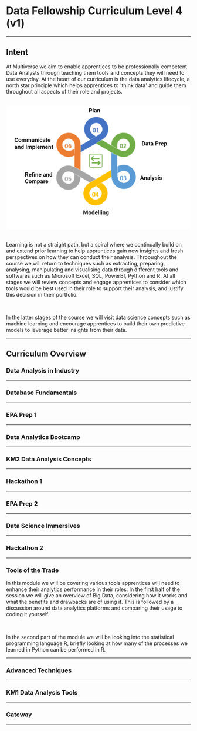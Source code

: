 <h1> Data Fellowship Curriculum Level 4 (v1) </h1>
<hr>
<div id='intent'>
         <h2><b> Intent</b> </h2>
         <p> At Multiverse we aim to enable apprentices to be professionally competent Data Analysts through teaching them tools and concepts they will need to use everyday. At the heart of our curriculum is the data analytics lifecycle, a north star principle which helps apprentices to 'think data' and guide them throughout all aspects of their role and projects. </p>
         <br>
         <div text-align='center'>
                  <img src="assets/lifecycle.PNG">
         </div>
         <br>
         <p>Learning is not a straight path, but a spiral where we continually build on and extend prior learning to help apprentices gain new insights and fresh perspectives on how they can conduct their analysis. Throoughout the course we will return to techniques such as extracting, preparing, analysing, manipulating and visualising data through different tools and softwares such as Microsoft Excel, SQL, PowerBI, Python and R. At all stages we will review concepts and engage apprentices to consider which tools would be best used in their role to support their analysis, and justify this decision in their portfolio.</p>
         <br>
         <p> In the latter stages of the course we will visit data science concepts such as machine learning and encourage apprentices to build their own predictive models to leverage better insights from their data. </p>
         
</div>
<hr>
<div id='overview'>
         <h2><b> Curriculum Overview </b></h2>
         <div id= 'Data Analysis in Industry'>                
                  <h3> Data Analysis in Industry </h3>                                             
         </div>
         <hr>
         <div id= 'Database Fundamentals'>
                  <h3> Database Fundamentals </h3>                                             
         </div>
         <hr>
         <div id= 'EPA Prep 1'>
                  <h3> EPA Prep 1 </h3>                                             
         </div>
         <hr>
         <div id= 'Data Analytics Bootcamp'>
                  <h3> Data Analytics Bootcamp </h3>                                             
         </div>
         <hr>
         <div id= 'KM2 Data Analysis Concepts'>
                  <h3> KM2 Data Analysis Concepts </h3>                                             
         </div>
         <hr>
         <div id= 'Hackathon 1'>
                  <h3> Hackathon 1 </h3>                                             
         </div>
         <hr>
         <div id= 'EPA Prep 2'>
                  <h3> EPA Prep 2 </h3>                                             
         </div>
         <hr>
         <div id= 'Data Science Immersives'>
                  <h3> Data Science Immersives </h3>                                             
         </div>
         <hr>
         <div id= 'Hackathon 2'>
                  <h3> Hackathon 2 </h3>                                             
         </div>
         <hr>
         <div id= 'Tools of the Trade'>
                  <h3> Tools of the Trade </h3>
                  <p> In this module we will be covering various tools apprentices will need to enhance their analytics performance in their roles. In the first half of the session we will give an overview of Big Data, considering how it works and what the benefits and drawbacks are of using it. This is followed by a discussion around data analytics platforms and comparing their usage to coding it yourself. </p>
                  <br>
                  <p> In the second part of the module we will be looking into the statistical programming language R, briefly looking at how many of the processes we learned in Python can be performed in R. </p>
         </div>
         <hr>
         <div id= 'Advanced Techniques'>
                  <h3> Advanced Techniques </h3>                                             
         </div>
         <hr>
         <div id= 'KM1 Data Analysis Tools'>
                  <h3> KM1 Data Analysis Tools </h3>                                             
         </div>
         <hr>
         <div id= 'Gateway'>
                  <h3> Gateway </h3>                                             
         </div>
         <hr>                               
</div>
         
